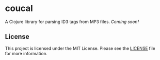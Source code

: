 coucal
======
A Clojure library for parsing ID3 tags from MP3 files.
_Coming soon!_

## License
This project is licensed under the MIT License. 
Please see the [LICENSE](LICENSE) file for more information.
